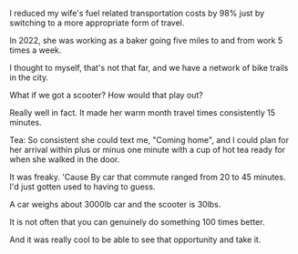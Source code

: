 I reduced my wife's
fuel related transportation
costs by 98% just by
switching to a more
appropriate form of travel.

In 2022, she was
working as a baker
going five miles to
and from work 5 times
a week.

I thought to myself,
that's not that
far, and we have a
network of bike
trails in the city.

What if we got a scooter?
How would that play out?

Really well in fact.
It made her warm month
travel times consistently
15 minutes.

Tea:
So consistent
she could text me, "Coming
home", and I could plan
for her arrival within
plus or minus one minute
with a cup of hot tea
ready for when she
walked in the door.

It was freaky. 'Cause
By car that commute ranged
from 20 to 45 minutes.
I'd just gotten used to having
to guess.

A car weighs about
3000lb car and the
scooter is 30lbs.

It is not often
that you can
genuinely do something
100 times better.

And it was really cool to
be able to see that
opportunity and take it.
